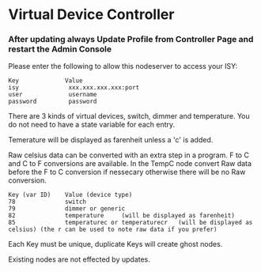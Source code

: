 
# Virtual Device Controller

### After updating always Update Profile from Controller Page and restart the Admin Console

Please enter the following to allow this nodeserver to access your ISY:

    Key             Value
    isy              xxx.xxx.xxx.xxx:port
    user             username
    password         password
    
    
There are 3 kinds of virtual devices, switch, dimmer and temperature. You do not need to have a state variable for each entry.

Temerature will be displayed as farenheit unless a 'c' is added. 

Raw celsius data can be converted with an extra step in a program. F to C and C to F conversions are available. In the TempC node convert Raw data before the F to C conversion if nessecary otherwise there will be no Raw conversion.

    Key (var ID)    Value (device type)
    78              switch
    79              dimmer or generic
    82              temperature     (will be displayed as farenheit)
    85              temperaturec or temperaturecr   (will be displayed as celsius) (the r can be used to note raw data if you prefer)
    
Each Key must be unique, duplicate Keys will create ghost nodes.

Existing nodes are not effected by updates.

